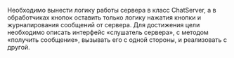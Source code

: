 Необходимо вынести логику работы сервера в класс ChatServer, а в обработчиках кнопок оставить только логику нажатия кнопки и журналирования сообщений от сервера. Для достижения цели необходимо описать интерфейс «слушатель сервера», с методом «получить сообщение», вызывать его с одной стороны, и реализовать с другой.